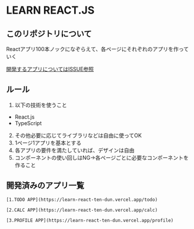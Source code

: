 # LEARN REACT.JS

## このリポジトリについて

Reactアプリ100本ノックになぞらえて、各ページにそれぞれのアプリを作っていく

[開発するアプリについてはISSUE参照](https://github.com/D-suke0614/learn_react/issues)

## ルール

1. 以下の技術を使うこと

- React.js
- TypeScript

2. その他必要に応じてライブラリなどは自由に使ってOK
3. 1ページ1アプリを基本とする
4. 各アプリの要件を満たしていれば、デザインは自由
5. コンポーネントの使い回しはNG→各ページごとに必要なコンポーネントを作ること

## 開発済みのアプリ一覧

`[1.TODO APP](https://learn-react-ten-dun.vercel.app/todo)`

`[2.CALC APP](https://learn-react-ten-dun.vercel.app/calc)`

`[3.PROFILE APP](https://learn-react-ten-dun.vercel.app/profile)`

